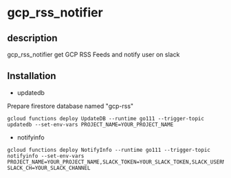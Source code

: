 # gcp_rss_notifier
## description
gcp_rss_notifier get GCP RSS Feeds and notify user on slack

## Installation

- updatedb

Prepare firestore database named "gcp-rss"


```shell
gcloud functions deploy UpdateDB --runtime go111 --trigger-topic updatedb --set-env-vars PROJECT_NAME=YOUR_PROJECT_NAME
```

- notifyinfo
```shell
gcloud functions deploy NotifyInfo --runtime go111 --trigger-topic notifyinfo --set-env-vars PROJECT_NAME=YOUR_PROJECT_NAME,SLACK_TOKEN=YOUR_SLACK_TOKEN,SLACK_USERNAME=YOUR_SLACK_USERNAME, SLACK_CH=YOUR_SLACK_CHANNEL

